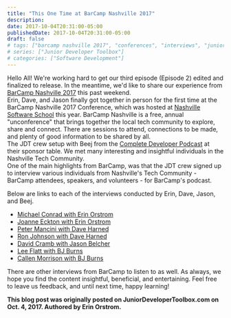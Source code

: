 ```yaml
---
title: "This One Time at BarCamp Nashville 2017"
description: 
date: 2017-10-04T20:31:00-05:00
publishedDate: 2017-10-04T20:31:00-05:00
draft: false
# tags: ["barcamp nashville 2017", "conferences", "interviews", "junior developer toolbox", "nashville software school", "podcasting", "software development"]
# series: ["Junior Developer Toolbox"]
# categories: ["Software Development"]
---
```


Hello All!
We're working hard to get our third episode (Episode 2) edited and finalized to release.
In the meantime, we'd like to share our experience from
<a href="https://www.barcampnashville.org/bcn17/" target="_blank">BarCamp Nashville 2017</a>
this past weekend.  
Erin, Dave, and Jason finally got together in person for the first time at the BarCamp Nashville 2017 Conference,
which was hosted at <a href="http://nashvillesoftwareschool.com" target="_blank">Nashville Software School</a> this year.
BarCamp Nashville is a free, annual "unconference" that brings together the local tech community to
explore, share and connect. There are sessions to attend, connections to be made, and plenty of good information to be shared by all.  
The JDT crew setup with Beej from the
<a href="http://completedeveloperpodcast.com/" target="_blank">Complete Developer Podcast</a>
at their sponsor table. We met many interesting and insightful individuals in the Nashville Tech Community.  
One of the main highlights from BarCamp, was that the JDT crew signed up to interview various individuals from
Nashville's Tech Community - BarCamp attendees, speakers, and volunteers - for BarCamp's podcast.

Below are links to each of the interviews conducted by Erin, Dave, Jason, and Beej.  

* <a href="https://soundcloud.com/relationary/bcn17-michael-conrad?in=relationary/sets/barcamp-nashville-2017" target="_blank">Michael Conrad with Erin Orstrom</a>
* <a href="https://soundcloud.com/relationary/bcn17-joanne-eckton?in=relationary/sets/barcamp-nashville-2017" target="_blank">Joanne Eckton with Erin Orstrom</a>
* <a href="https://soundcloud.com/relationary/bcn17-peter-mancini?in=relationary/sets/barcamp-nashville-2017" target="_blank">Peter Mancini with Dave Harned</a>
* <a href="https://soundcloud.com/relationary/bcn17-ron-johnson?in=relationary/sets/barcamp-nashville-2017" target="_blank">Ron Johnson with Dave Harned</a>
* <a href="https://soundcloud.com/relationary/bcn17-david-cramb?in=relationary/sets/barcamp-nashville-2017" target="_blank">David Cramb with Jason Belcher</a>
* <a href="https://soundcloud.com/relationary/bcn17-lee-flatt?in=relationary/sets/barcamp-nashville-2017" target="_blank">Lee Flatt with BJ Burns</a>
* <a href="https://soundcloud.com/relationary/bcn17-callan-morrison?in=relationary/sets/barcamp-nashville-2017" target="_blank">Callen Morrison with BJ Burns</a>

There are other interviews from BarCamp to listen to as well.
As always, we hope you find the content insightful, beneficial, and entertaining. Feel free to leave us feedback, and until next time, happy learning!

**This blog post was originally posted on JuniorDeveloperToolbox.com on Oct. 4, 2017. Authored by Erin Orstrom.**
